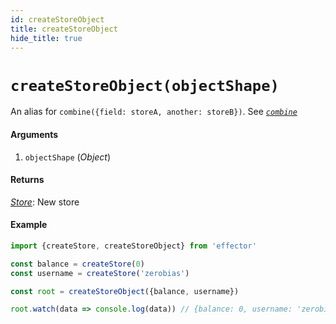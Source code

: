 ```yaml
---
id: createStoreObject
title: createStoreObject
hide_title: true
---
```


# `createStoreObject(objectShape)`

An alias for `combine({field: storeA, another: storeB})`. See [_`combine`_](combine.md)

#### Arguments

1. `objectShape` (_Object_)

#### Returns

[_Store_](Store.md): New store

#### Example

```js try
import {createStore, createStoreObject} from 'effector'

const balance = createStore(0)
const username = createStore('zerobias')

const root = createStoreObject({balance, username})

root.watch(data => console.log(data)) // {balance: 0, username: 'zerobias'}
```
